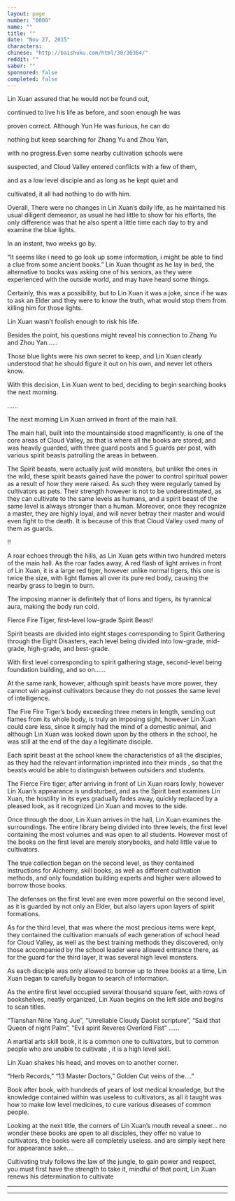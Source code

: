 ```yaml
---
layout: page
number: "0000"
name: ""
title: ""
date: "Nov 27, 2015"
characters:
chinese: "http://baishuku.com/html/30/30364/"
reddit: ""
saber: ""
sponsored: false
completed: false
---
```


Lin Xuan assured that he would not be found out,

continued to live his life as before, and soon enough he was

proven correct. Although Yun He was furious, he can do

nothing but keep searching for Zhang Yu and Zhou Yan,

with no progress.Even some nearby cultivation schools were

suspected, and Cloud Valley entered conflicts with a few of them,

and as a low level disciple and as long as he kept quiet and

cultivated, it all had nothing to do with him.

Overall, There were no changes in Lin Xuan’s daily life, as he maintained his usual diligent demeanor, as usual he had little to show for his efforts, the only difference was that he also spent a little time each day to try and examine the blue lights.

In an instant, two weeks go by.

“It seems like i need to go look up some information, i might be able to find a clue from some ancient books.” Lin Xuan thought as he lay in bed, the alternative to books was asking one of his seniors, as they were experienced with the outside world, and may have heard some things.

Certainly, this was a possibility, but to Lin Xuan it was a joke, since if he was to ask an Elder and they were to know the truth, what would stop them from killing him for those lights.

Lin Xuan wasn’t foolish enough to risk his life.

Besides the point, his questions might reveal his connection to Zhang Yu and Zhou Yan……

Those blue lights were his own secret to keep, and Lin Xuan clearly understood that he should figure it out on his own, and never let others know.

With this decision, Lin Xuan went to bed, deciding to begin searching books the next morning.

……

The next morning Lin Xuan arrived in front of the main hall.

The main hall, built into the mountainside stood magnificently, is one of the core areas of Cloud Valley, as that is where all the books are stored, and was heavily guarded, with three guard posts and 5 guards per post, with various spirit beasts patrolling the areas in between.

The Spirit beasts, were actually just wild monsters, but unlike the ones in the wild, these spirit beasts gained have the power to control spiritual power as a result of how they were raised. As such they were regularly tamed by cultivators as pets. Their strength however is not to be underestimated, as they can cultivate to the same levels as humans, and a spirit beast of the same level is always stronger than a human. Moreover, once they recognize a master, they are highly loyal, and will never betray their master and would even fight to the death. It is because of this that Cloud Valley used many of them as guards.

!!

A roar echoes through the hills, as Lin Xuan gets within two hundred meters of the main hall. As the roar fades away, A red flash of light arrives in front of Lin Xuan, it is a large red tiger, however unlike normal tigers, this one is twice the size, with light flames all over its pure red body, causing the nearby grass to begin to burn.

The imposing manner is definitely that of lions and tigers, its tyrannical aura, making the body run cold.

Fierce Fire Tiger, first-level low-grade Spirit Beast!

Spirit beasts are divided into eight stages corresponding to Spirit Gathering through the Eight Disasters, each level being divided into low-grade, mid-grade, high-grade, and best-grade.

With first level corresponding to spirit gathering stage, second-level being foundation building, and so on……

At the same rank, however, although spirit beasts have more power, they cannot win against cultivators because they do not posses the same level of intelligence.

The Fire Fire Tiger’s body exceeding three meters in length, sending out flames from its whole body, is truly an imposing sight, however Lin Xuan could care less, since it simply had the mind of a domestic animal, and although Lin Xuan was looked down upon by the others in the school, he was still at the end of the day a legitimate disciple.

Each spirit beast at the school knew the characteristics of all the disciples, as they had the relevant information imprinted into their minds , so that the beasts would be able to distinguish between outsiders and students.

The Fierce Fire tiger, after arriving in front of Lin Xuan roars lowly, however Lin Xuan’s appearance is undisturbed, and as the Spirit beat examines Lin Xuan, the hostility in its eyes gradually fades away, quickly replaced by a pleased look, as it recognized Lin Xuan and moves to the side.

Once through the door, Lin Xuan arrives in the hall, Lin Xuan examines the surroundings. The entire library being divided into  three levels, the first level containing the most volumes and was open to all students. However most of the books on the first level are merely storybooks, and held little value to cultivators.

The true collection began on the second level, as they contained instructions for Alchemy, skill books, as well as different cultivation methods, and only foundation building experts and higher were allowed to borrow those books.

The defenses on the first level are even more powerful on the second level, as it is guarded by not only an Elder, but also layers upon layers of spirit formations.

As for the third level, that was where the most precious items were kept, they contained the cultivation manuals of each generation of school head for Cloud Valley, as well as the best training methods they discovered, only those accompanied by the school leader were allowed entrance there, as for the guard for the third layer, it was several high level monsters.

As each disciple was only allowed to borrow up to three books at a time, Lin Xuan began to carefully began to search of information.

As the entire first level occupied several thousand square feet, with rows of bookshelves, neatly organized, Lin Xuan begins on the left side and begins to scan titles.

“Tianshan Nine Yang Jue”, “Unreliable Cloudy Daoist scripture”, “Said that Queen of night Palm”, “Evil spirit Reveres Overlord Fist” ……

A martial arts skill book, it is a common one to cultivators, but to common people who are unable to cultivate , it is a high level skill.

Lin Xuan shakes his head, and moves on to another corner.

“Herb Records,” “13 Master Doctors,” Golden Cut veins of the….”

Book after book, with hundreds of years of lost medical knowledge, but the knowledge contained within was useless to cultivators, as all it taught was how to make low level medicines, to cure various diseases of common people.

Looking at the next title, the corners of Lin Xuan’s mouth reveal a sneer… no wonder these books are open to all disciples, they offer no value to cultivators, the books were all completely useless. and are simply kept here for appearance sake….

Cultivating truly follows the law of the jungle, to gain power and respect, you must first have the strength to take it, mindful of that point, Lin Xuan renews his determination to cultivate

- - -
- - -

[^1]:
